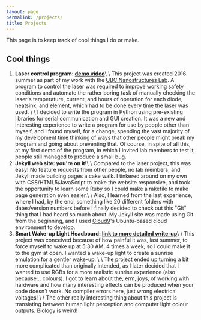 ```yaml
---
layout: page
permalink: /projects/
title: Projects
---
```


This page is to keep track of cool things I do or make.

## Cool things

1. **Laser control program: [demo video](https://youtu.be/ZaWmGg7Yhww)**\\
\\
This project was created 2016 summer as part of my work with the [UBC Nanostructures Lab](http://nanostructure.ece.ubc.ca/).
A program to control the laser was required to improve working safety conditions and automate the rather boring task of manually
checking the laser's temperature, current, and hours of operation for each diode, heatsink, and element, which had to be done
every time the laser was used. \\
\\
I decided to write the program in Python using pre-existing libraries for serial communication and GUI creation. It was a new
and interesting experience to write a program for use by people other than myself, and I found myself, for a change, spending the
vast majority of my development time thinking of ways that other people might break my program and going about preventing that.
Of course, in spite of all this, at my first demo of the program, in which I invited lab members to test it, people still managed
to produce a small bug.
2. **Jekyll web site: you're on it!**\\
\\
Compared to the laser project, this was easy! No feature requests from other people, no lab members, and Jekyll made building pages
a cake walk. I tinkered around on my own with CSS/HTML5/JavaScript to make the website responsive, and took the opportunity to
learn some Ruby so I could make a rakefile to make page generation even easier.\\
\\
Also, I learned from the last experience, where I had, by the end, something like 20 different folders with dates/version numbers
before I finally decided to check out this "Git" thing that I had heard so much about. My Jekyll site was made using Git from the
beginning, and I used [Cloud9](http://c9.io/)'s Ubuntu-based cloud environment to develop.
3. **Smart Wake-up Light Headboard: [link to more detailed write-up](/wakeup/)**\\
\\
This project was conceived because of how painful it was, last summer, to force myself to wake up at 5:30 AM, 4 times a week, so I
could make it to the gym at open. I wanted a wake-up light to create a sunrise emulation for a gentler wake-up. \\
\\
The project ended up turning a bit more complicated than originally intended, as I later decided that I wanted to use RGBs for a
more realistic sunrise experience (also because... colours). I got to learn about the, erm, joys, of working with hardware
and how many interesting effects can be produced when your code doesn't work. No compiler errors here, just wrong electrical
voltages! \\
\\
The other really interesting thing about this project is translating between human light perception and computer light colour
outputs. Biology is weird!